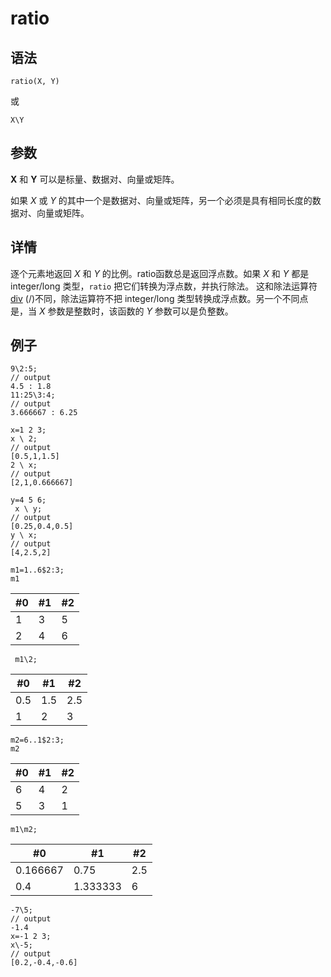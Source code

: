 # ratio

## 语法

`ratio(X, Y)`

或

`X\Y`

## 参数

**X** 和 **Y** 可以是标量、数据对、向量或矩阵。

如果 *X* 或 *Y* 的其中一个是数据对、向量或矩阵，另一个必须是具有相同长度的数据对、向量或矩阵。

## 详情

逐个元素地返回 *X* 和 *Y* 的比例。ratio函数总是返回浮点数。如果 *X* 和 *Y* 都是 integer/long
类型，`ratio` 把它们转换为浮点数，并执行除法。 这和除法运算符 [div](../d/div.md) (/)不同，除法运算符不把 integer/long 类型转换成浮点数。另一个不同点是，当 *X* 参数是整数时，该函数的
*Y* 参数可以是负整数。

## 例子

```
9\2:5;
// output
4.5 : 1.8
11:25\3:4;
// output
3.666667 : 6.25

x=1 2 3;
x \ 2;
// output
[0.5,1,1.5]
2 \ x;
// output
[2,1,0.666667]

y=4 5 6;
 x \ y;
// output
[0.25,0.4,0.5]
y \ x;
// output
[4,2.5,2]

m1=1..6$2:3;
m1
```

| #0 | #1 | #2 |
| --- | --- | --- |
| 1 | 3 | 5 |
| 2 | 4 | 6 |

```
 m1\2;
```

| #0 | #1 | #2 |
| --- | --- | --- |
| 0.5 | 1.5 | 2.5 |
| 1 | 2 | 3 |

```
m2=6..1$2:3;
m2
```

| #0 | #1 | #2 |
| --- | --- | --- |
| 6 | 4 | 2 |
| 5 | 3 | 1 |

```
m1\m2;
```

| #0 | #1 | #2 |
| --- | --- | --- |
| 0.166667 | 0.75 | 2.5 |
| 0.4 | 1.333333 | 6 |

```
-7\5;
// output
-1.4
x=-1 2 3;
x\-5;
// output
[0.2,-0.4,-0.6]
```

